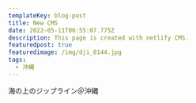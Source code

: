 ```yaml
---
templateKey: blog-post
title: New CMS
date: 2022-05-11T06:55:07.775Z
description: This page is created with netlify CMS.
featuredpost: true
featuredimage: /img/dji_0144.jpg
tags:
  - 沖縄
---
```

海の上のジップライン＠沖縄